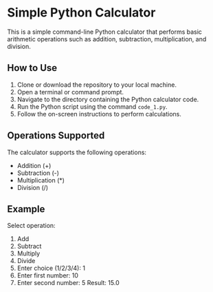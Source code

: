 # Simple Python Calculator

This is a simple command-line Python calculator that performs basic arithmetic operations such as addition, subtraction, multiplication, and division.

## How to Use

1. Clone or download the repository to your local machine.
2. Open a terminal or command prompt.
3. Navigate to the directory containing the Python calculator code.
4. Run the Python script using the command `code_1.py`.
5. Follow the on-screen instructions to perform calculations.

## Operations Supported

The calculator supports the following operations:

- Addition (+)
- Subtraction (-)
- Multiplication (*)
- Division (/)

## Example

Select operation:

 1.   Add
 2.   Subtract
 3.   Multiply
 4.   Divide
 5.   Enter choice (1/2/3/4): 1
 6.   Enter first number: 10
 7.   Enter second number: 5
      Result: 15.0
